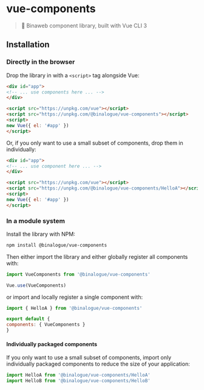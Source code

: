 
# vue-components

> 🖖 Binaweb component library, built with Vue CLI 3

## Installation

### Directly in the browser

Drop the library in with a `<script>` tag alongside Vue:

```html
<div id="app">
<!-- ... use components here ... -->
</div>

<script src="https://unpkg.com/vue"></script>
<script src="https://unpkg.com/@binalogue/vue-components"></script>
<script>
new Vue({ el: '#app' })
</script>
```

Or, if you only want to use a small subset of components, drop them in individually:

```html
<div id="app">
<!-- ... use component here ... -->
</div>

<script src="https://unpkg.com/vue"></script>
<script src="https://unpkg.com/@binalogue/vue-components/HelloA"></script>
<script>
new Vue({ el: '#app' })
</script>
```

### In a module system

Install the library with NPM:

```bash
npm install @binalogue/vue-components
```

Then either import the library and either globally register all components with:

```js
import VueComponents from '@binalogue/vue-components'

Vue.use(VueComponents)
```

or import and locally register a single component with:

```js
import { HelloA } from '@binalogue/vue-components'

export default {
components: { VueComponents }
}
```

#### Individually packaged components

If you only want to use a small subset of components, import only individually packaged components to reduce the size of your application:

```js
import HelloA from '@binalogue/vue-components/HelloA'
import HelloB from '@binalogue/vue-components/HelloB'
```
